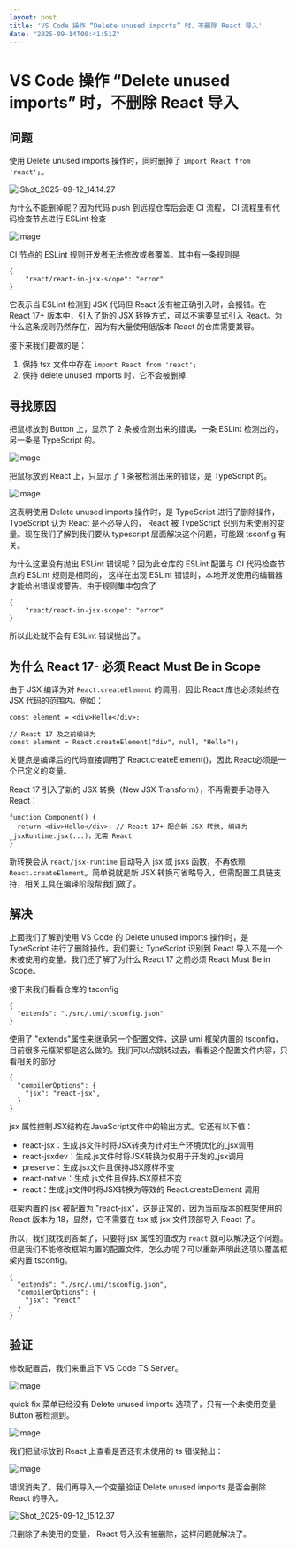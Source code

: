 ```yaml
---
layout: post
title: 'VS Code 操作 “Delete unused imports” 时，不删除 React 导入'
date: "2025-09-14T00:41:51Z"
---
```

VS Code 操作 “Delete unused imports” 时，不删除 React 导入
=================================================

问题
--

使用 Delete unused imports 操作时，同时删掉了 `import React from 'react';`。

![iShot_2025-09-12_14.14.27](https://img2024.cnblogs.com/blog/1501373/202509/1501373-20250912141533727-948379547.gif)

为什么不能删掉呢？因为代码 push 到远程仓库后会走 CI 流程， CI 流程里有代码检查节点进行 ESLint 检查

![image](https://img2024.cnblogs.com/blog/1501373/202509/1501373-20250912151601599-2031432915.png)

CI 节点的 ESLint 规则开发者无法修改或者覆盖。其中有一条规则是

    {
        "react/react-in-jsx-scope": "error"
    }
    

它表示当 ESLint 检测到 JSX 代码但 React 没有被正确引入时，会报错。在 React 17+ 版本中，引入了新的 JSX 转换方式，可以不需要显式引入 React。为什么这条规则仍然存在，因为有大量使用低版本 React 的仓库需要兼容。

接下来我们要做的是：

1.  保持 tsx 文件中存在 `import React from 'react';`
2.  保持 delete unused imports 时，它不会被删掉

寻找原因
----

把鼠标放到 Button 上，显示了 2 条被检测出来的错误，一条 ESLint 检测出的，另一条是 TypeScript 的。

![image](https://img2024.cnblogs.com/blog/1501373/202509/1501373-20250912142346375-1630661682.png)

把鼠标放到 React 上，只显示了 1 条被检测出来的错误，是 TypeScript 的。

![image](https://img2024.cnblogs.com/blog/1501373/202509/1501373-20250912142525268-1930684235.png)

这表明使用 Delete unused imports 操作时，是 TypeScript 进行了删除操作， TypeScript 认为 React 是不必导入的， React 被 TypeScript 识别为未使用的变量。现在我们了解到我们要从 typescript 层面解决这个问题，可能跟 tsconfig 有关。

为什么这里没有抛出 ESLint 错误呢？因为此仓库的 ESLint 配置与 CI 代码检查节点的 ESLint 规则是相同的， 这样在出现 ESLint 错误时，本地开发使用的编辑器才能给出错误或警告。由于规则集中包含了

    {
        "react/react-in-jsx-scope": "error"
    }
    

所以此处就不会有 ESLint 错误抛出了。

为什么 React 17- 必须 React Must Be in Scope
---------------------------------------

由于 JSX 编译为对 `React.createElement` 的调用，因此 React 库也必须始终在 JSX 代码的范围内。例如：

    const element = <div>Hello</div>;
    
    // React 17 及之前编译为
    const element = React.createElement("div", null, "Hello");
    

关键点​是编译后的代码直接调用了 React.createElement()，因此 React必须是一个已定义的变量。

React 17 引入了新的 JSX 转换（New JSX Transform），不再需要手动导入 React：

    function Component() {
      return <div>Hello</div>; // React 17+ 配合新 JSX 转换, 编译为 _jsxRuntime.jsx(...)，无需 React
    }
    

新转换会从 `react/jsx-runtime` 自动导入 jsx 或 jsxs 函数，不再依赖 `React.createElement`。简单说就是新 JSX 转换可省略导入，但需配置工具链支持，相关工具在编译阶段帮我们做了。

解决
--

上面我们了解到使用 VS Code 的 Delete unused imports 操作时，是 TypeScript 进行了删除操作，我们要让 TypeScript 识别到 React 导入不是一个未被使用的变量。我们还了解了为什么 React 17 之前必须 React Must Be in Scope。

接下来我们看看仓库的 tsconfig

    {
      "extends": "./src/.umi/tsconfig.json"
    }
    

使用了 "extends"属性来继承另一个配置文件，这是 umi 框架内置的 tsconfig，目前很多元框架都是这么做的。我们可以点跳转过去，看看这个配置文件内容，只看相关的部分

    {
      "compilerOptions": {
        "jsx": "react-jsx",
      }
    }
    

jsx 属性控制JSX结构在JavaScript文件中的输出方式。它还有以下值：

*   react-jsx：生成.js文件时将JSX转换为针对生产环境优化的\_jsx调用
*   react-jsxdev：生成.js文件时将JSX转换为仅用于开发的\_jsx调用
*   preserve：生成.jsx文件且保持JSX原样不变
*   react-native：生成.js文件且保持JSX原样不变
*   react：生成.js文件时将JSX转换为等效的 React.createElement 调用

框架内置的 jsx 被配置为 "react-jsx"，这是正常的，因为当前版本的框架使用的 React 版本为 18，显然，它不需要在 tsx 或 jsx 文件顶部导入 React 了。

所以，我们就找到答案了，只要将 jsx 属性的值改为 `react` 就可以解决这个问题。但是我们不能修改框架内置的配置文件，怎么办呢？可以重新声明此选项以覆盖框架内置 tsconfig。

    {
      "extends": "./src/.umi/tsconfig.json",
      "compilerOptions": {
        "jsx": "react"
      }
    }
    

验证
--

修改配置后，我们来重启下 VS Code TS Server。

![image](https://img2024.cnblogs.com/blog/1501373/202509/1501373-20250912150719348-477277636.png)

quick fix 菜单已经没有 Delete unused imports 选项了，只有一个未使用变量 Button 被检测到。

![image](https://img2024.cnblogs.com/blog/1501373/202509/1501373-20250912150758469-1167277439.png)

我们把鼠标放到 React 上查看是否还有未使用的 ts 错误抛出：

![image](https://img2024.cnblogs.com/blog/1501373/202509/1501373-20250912151030297-1086722828.png)

错误消失了。我们再导入一个变量验证 Delete unused imports 是否会删除 React 的导入。

![iShot_2025-09-12_15.12.37](https://img2024.cnblogs.com/blog/1501373/202509/1501373-20250912151423018-464257815.gif)

只删除了未使用的变量， React 导入没有被删除，这样问题就解决了。